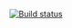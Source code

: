 [![Build status](https://ci.appveyor.com/api/projects/status/74ls6h0kl8hfdr2h?svg=true)](https://ci.appveyor.com/project/Varchar1/aqahomework5-1)
